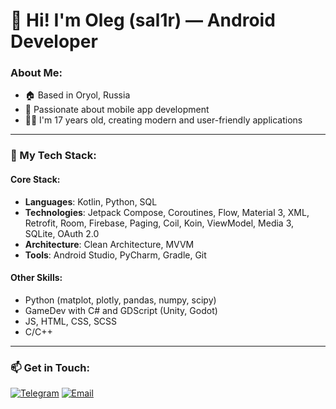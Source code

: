 # 👋 Hi! I'm Oleg (sal1r) — Android Developer

### About Me:
- 🏠 Based in Oryol, Russia
- 📱 Passionate about mobile app development
- 🧑‍💻 I'm 17 years old, creating modern and user-friendly applications

---

### 🔧 My Tech Stack:
#### Core Stack:
- **Languages**: Kotlin, Python, SQL
- **Technologies**: Jetpack Compose, Coroutines, Flow, Material 3, XML, Retrofit, Room, Firebase, Paging, Coil, Koin, ViewModel, Media 3, SQLite, OAuth 2.0
- **Architecture**: Clean Architecture, MVVM
- **Tools**: Android Studio, PyCharm, Gradle, Git

#### Other Skills:
- Python (matplot, plotly, pandas, numpy, scipy)
- GameDev with C# and GDScript (Unity, Godot)
- JS, HTML, CSS, SCSS
- C/C++

---

### 📫 Get in Touch:

[![Telegram](https://img.shields.io/badge/-Telegram-blue?style=for-the-badge&logo=telegram&logoColor=white)](https://t.me/sal1r)
[![Email](https://img.shields.io/badge/-Email-red?style=for-the-badge&logo=gmail&logoColor=white)](mailto:sal1r57@yandex.ru)
